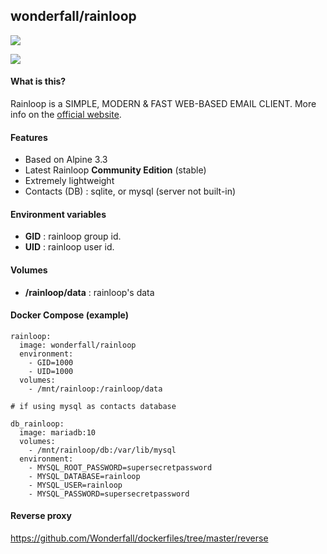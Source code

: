 ## wonderfall/rainloop
[![](https://badge.imagelayers.io/wonderfall/rainloop:latest.svg)](https://imagelayers.io/?images=wonderfall/rainloop:latest 'Get your own badge on imagelayers.io')

![](https://i.goopics.net/nI.png)

#### What is this?
Rainloop is a SIMPLE, MODERN & FAST WEB-BASED EMAIL CLIENT. More info on the [official website](http://www.rainloop.net/).

#### Features
- Based on Alpine 3.3
- Latest Rainloop **Community Edition** (stable)
- Extremely lightweight
- Contacts (DB) : sqlite, or mysql (server not built-in)

#### Environment variables
- **GID** : rainloop group id.
- **UID** : rainloop user id.

#### Volumes
- **/rainloop/data** : rainloop's data

#### Docker Compose (example)
```
rainloop:
  image: wonderfall/rainloop
  environment:
    - GID=1000
    - UID=1000
  volumes:
    - /mnt/rainloop:/rainloop/data

# if using mysql as contacts database

db_rainloop:
  image: mariadb:10
  volumes:
    - /mnt/rainloop/db:/var/lib/mysql
  environment:
    - MYSQL_ROOT_PASSWORD=supersecretpassword
    - MYSQL_DATABASE=rainloop
    - MYSQL_USER=rainloop
    - MYSQL_PASSWORD=supersecretpassword
```

#### Reverse proxy
https://github.com/Wonderfall/dockerfiles/tree/master/reverse
